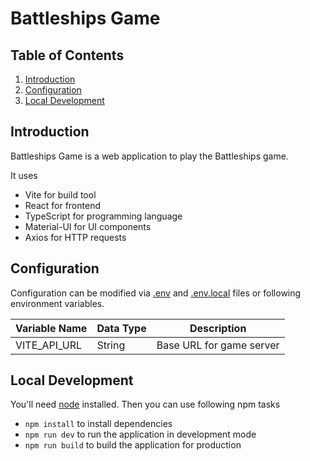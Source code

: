 # Battleships Game

## Table of Contents

1. [Introduction](#introduction)
2. [Configuration](#configuration)
3. [Local Development](#local-development)

## Introduction

Battleships Game is a web application to play the Battleships game.

It uses

* Vite for build tool
* React for frontend
* TypeScript for programming language
* Material-UI for UI components
* Axios for HTTP requests

## Configuration

Configuration can be modified via [.env](.env) and [.env.local](.env.local) files or following environment variables.

| Variable Name | Data Type | Description              |
|---------------|-----------|--------------------------|
| VITE_API_URL  | String    | Base URL for game server |

## Local Development

You'll need [node](https://nodejs.org) installed. Then you can use following npm tasks

* `npm install` to install dependencies
* `npm run dev` to run the application in development mode
* `npm run build` to build the application for production
